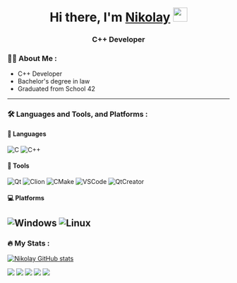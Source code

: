 <h1 align="center">Hi there, I'm <a href="https://github.com/Utygett" target="_blank">Nikolay</a>
<img src="https://github.com/blackcater/blackcater/raw/main/images/Hi.gif" height="32"/></h1>
<h3 align="center">C++ Developer</h3>

### 👩‍💻 About Me :

- С++ Developer
- Bachelor's degree in law
- Graduated from School 42

---

### :hammer_and_wrench: Languages and Tools, and Platforms :
#### :information_desk_person: Languages
![C](https://img.shields.io/badge/c-%2300599C.svg?style=for-the-badge&logo=c&logoColor=white) ![C++](https://img.shields.io/badge/C%2B%2B-00599C?style=for-the-badge&logo=c%2B%2B&logoColor=white)

#### :hammer: Tools
![Qt](https://img.shields.io/badge/-Qt%205-Gre) ![Clion](https://img.shields.io/badge/-CLion-black) ![CMake](https://img.shields.io/badge/-CMake-blue) ![VSCode](https://img.shields.io/badge/-VSCode-blue) ![QtCreator](https://img.shields.io/badge/-QtCreator-brightgreen)

#### :computer: Platforms
![Windows](https://img.shields.io/badge/-Windows-blue) ![Linux](https://img.shields.io/badge/-Linux-AC1FF2)
---

### :fire: My Stats :
[![Nikolay GitHub stats](https://github-readme-stats.vercel.app/api?username=Utygett)](https://github.com/Utygett/github-readme-stats)</br>

![](http://github-profile-summary-cards.vercel.app/api/cards/profile-details?username=Utygett&theme=github)
![](http://github-profile-summary-cards.vercel.app/api/cards/repos-per-language?username=Utygett&theme=github)
![](http://github-profile-summary-cards.vercel.app/api/cards/most-commit-language?username=Utygett&theme=github)
![](http://github-profile-summary-cards.vercel.app/api/cards/stats?username=Utygett&theme=github)
![](http://github-profile-summary-cards.vercel.app/api/cards/productive-time?username=Utygett&theme=github&utcOffset=3)
